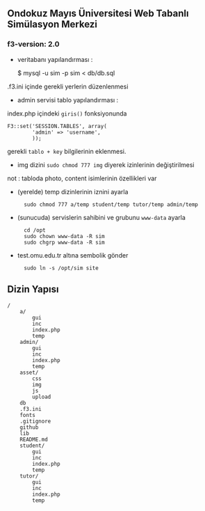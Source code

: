 ## Ondokuz Mayıs Üniversitesi Web Tabanlı Simülasyon Merkezi

### f3-version: 2.0

- veritabanı yapılandırması :

    $ mysql -u sim -p sim < db/db.sql

.f3.ini içinde gerekli yerlerin düzenlenmesi

- admin servisi tablo yapılandırması :

index.php içindeki `giris()` fonksiyonunda

	F3::set('SESSION.TABLES', array(
			'admin' => 'username',
			));

gerekli `tablo + key` bilgilerinin eklenmesi.

- img dizini `sudo chmod 777 img` diyerek izinlerinin değiştirilmesi

not : tabloda photo, content isimlerinin özellikleri var


- (yerelde) temp dizinlerinin iznini ayarla

    	sudo chmod 777 a/temp student/temp tutor/temp admin/temp

- (sunucuda) servislerin sahibini ve grubunu `www-data` ayarla

        cd /opt
        sudo chown www-data -R sim
        sudo chgrp www-data -R sim

- test.omu.edu.tr altına sembolik gönder

        sudo ln -s /opt/sim site


## Dizin Yapısı

    /
        a/
            gui
            inc
            index.php
            temp
        admin/
            gui
            inc
            index.php
            temp
        asset/
            css
            img
            js
            upload
        db
        .f3.ini
        fonts
        .gitignore
        github
        lib
        README.md
        student/
            gui
            inc
            index.php
            temp
        tutor/
            gui
            inc
            index.php
            temp



